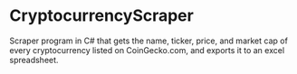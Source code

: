 # CryptocurrencyScraper
Scraper program in C# that gets the name, ticker, price, and market cap of every cryptocurrency listed on CoinGecko.com, and exports it to an excel spreadsheet.

